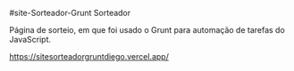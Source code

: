 #site-Sorteador-Grunt
Sorteador

Página de sorteio, em que foi usado o Grunt para automação de tarefas do JavaScript.

https://sitesorteadorgruntdiego.vercel.app/

